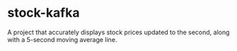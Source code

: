 # stock-kafka

A project that accurately displays stock prices updated to the second, along with a 5-second moving average line.
